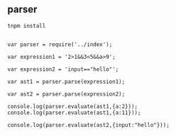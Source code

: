 ## parser


```tnpm install```



```

var parser = require('../index');

var expression1 = '2>1&&3<5&&a>9';

var expression2 = 'input=="hello"';

var ast1 = parser.parse(expression1);

var ast2 = parser.parse(expression2);

console.log(parser.evaluate(ast1,{a:2}));
console.log(parser.evaluate(ast1,{a:11}));

console.log(parser.evaluate(ast2,{input:"hello"}));

```